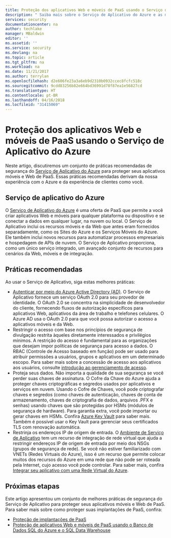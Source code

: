 ```yaml
---
title: Proteção dos aplicativos Web e móveis de PaaS usando o Serviço de Aplicativo do Azure | Microsoft Docs
description: " Saiba mais sobre o Serviço de Aplicativo do Azure e as melhores práticas de segurança para proteger aplicativos Web e móveis de PaaS. "
services: security
documentationcenter: na
author: techlake
manager: MBaldwin
editor: ''
ms.assetid: ''
ms.service: security
ms.devlang: na
ms.topic: article
ms.tgt_pltfrm: na
ms.workload: na
ms.date: 11/21/2017
ms.author: terrylan
ms.openlocfilehash: d2e606fe23a3a6eb9d2310b0932ccec8fcfc518c
ms.sourcegitcommit: 9cdd83256b82e664bd36991d78f87ea1e56827cd
ms.translationtype: HT
ms.contentlocale: pt-BR
ms.lasthandoff: 04/16/2018
ms.locfileid: "31415069"
---
```

# <a name="securing-paas-web-and-mobile-applications-using-azure-app-service"></a>Proteção dos aplicativos Web e móveis de PaaS usando o Serviço de Aplicativo do Azure

Neste artigo, discutiremos um conjunto de práticas recomendadas de segurança do [Serviço de Aplicativo do Azure](https://azure.microsoft.com/services/app-service/) para proteger seus aplicativos móveis e Web de PaaS. Essas práticas recomendadas derivam da nossa experiência com o Azure e da experiência de clientes como você.

## <a name="azure-app-service"></a>Serviço de aplicativo do Azure
O [Serviço de Aplicativo do Azure](../app-service/app-service-web-overview.md) é uma oferta de PaaS que permite a você criar aplicativos Web e móveis para qualquer plataforma ou dispositivo e se conectar a dados em qualquer lugar, na nuvem ou local. O Serviço de Aplicativo inclui os recursos móveis e da Web que antes eram fornecidos separadamente, como os Sites do Azure e os Serviços Móveis do Azure. Ele também inclui novos recursos para automatizar processos empresariais e hospedagem de APIs de nuvem. O Serviço de Aplicativo proporciona, como um único serviço integrado, um avançado conjunto de recursos para cenários da Web, móveis e de integração.

## <a name="best-practices"></a>Práticas recomendadas

Ao usar o Serviço de Aplicativo, siga estas melhores práticas:

- [Autenticar por meio do Azure Active Directory (AD)](../app-service/app-service-authentication-overview.md). O Serviço de Aplicativo fornece um serviço OAuth 2.0 para seu provedor de identidade. O OAuth 2.0 se concentra na simplicidade de desenvolvedor do cliente, fornecendo fluxos de autorização específicos para aplicativos Web, aplicativos da área de trabalho e telefones celulares. O Azure AD usa o OAuth 2.0 para que você possa autorizar o acesso a aplicativos móveis e da Web.
- Restringir o acesso com base nos princípios de segurança de divulgação restrita àqueles diretamente interessados e privilégios mínimos. A restrição do acesso é fundamental para as organizações que desejam impor políticas de segurança para acesso a dados. O RBAC (Controle de Acesso baseado em função) pode ser usado para atribuir permissões a usuários, grupos e aplicativos em um determinado escopo. Para saber mais sobre a concessão de acesso aos aplicativos aos usuários, consulte [introdução ao gerenciamento de acesso](../role-based-access-control/overview.md).
- Proteja seus dados. Não importa a qualidade de sua segurança se você perder suas chaves de assinatura. O Cofre da Chave do Azure ajuda a proteger chaves criptográficas e segredos usados por aplicativos e serviços em nuvem. Usando o Cofre de Chaves, você pode criptografar chaves e segredos (como chaves de autenticação, chaves de conta de armazenamento, chaves de criptografia de dados, arquivos .PFX e senhas) usando chaves que são protegidas por HSMs (módulos de segurança de hardware). Para garantia extra, você pode importar ou gerar chaves em HSMs. Confira [Azure Key Vault](../key-vault/key-vault-whatis.md) para saber mais. Também é possível usar o Key Vault para gerenciar seus certificados TLS com renovação automática.
- Restrinja os endereços IP de origem de entrada. O [Ambiente de Serviço de Aplicativo](../app-service/environment/intro.md) tem um recurso de integração de rede virtual que ajuda a restringir endereços IP de origem de entrada por meio dos NSGs (grupos de segurança de rede). Se você não estiver familiarizado com VNETs (Redes Virtuais do Azure), isso é um recurso que permite colocar muitos dos recursos do Azure em uma rede que não pode ser roteada pela Internet, cujo acesso você pode controlar. Para saber mais, confira [Integrar seu aplicativo com uma Rede Virtual do Azure](../app-service/web-sites-integrate-with-vnet.md).

## <a name="next-steps"></a>Próximas etapas
Este artigo apresentou um conjunto de melhores práticas de segurança do Serviço de Aplicativo para proteger seus aplicativos móveis e Web de PaaS. Para saber mais sobre como proteger suas implantações de PaaS, confira:

- [Proteção de implantações de PaaS](security-paas-deployments.md)
- [Proteção de aplicativos Web e móveis de PaaS usando o Banco de Dados SQL do Azure e o SQL Data Warehouse](security-paas-applications-using-sql.md)
